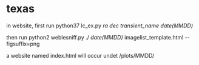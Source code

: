 # texas

in website, first run python37 lc_ex.py *ra* *dec* *transient_name* *date(MMDD)* 

then run python2 weblesniff.py ./ *date(MMDD)* imagelist_template.html --figsuffix=png

a website named index.html will occur undet /plots/MMDD/




